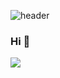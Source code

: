 ![header](https://capsule-render.vercel.app/api?type=wave&color=auto&height=300&section=header&text=meji's%20github&fontSize=90)

### Hi 👋

<img src="https://img.shields.io/badge/Python-3776AB?style=for-the-badge&logo=Python&logoColor=white"/>

<!--
**meji9086/meji9086** is a ✨ _special_ ✨ repository because its `README.md` (this file) appears on your GitHub profile.

Here are some ideas to get you started:

- 🔭 I’m currently working on ...
- 🌱 I’m currently learning ...
- 👯 I’m looking to collaborate on ...
- 🤔 I’m looking for help with ...
- 💬 Ask me about ...
- 📫 How to reach me: ...
- 😄 Pronouns: ...
- ⚡ Fun fact: ...
-->
